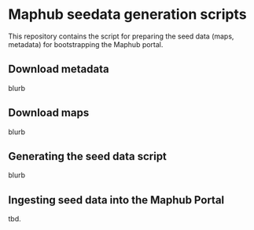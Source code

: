 # Maphub seedata generation scripts

This repository contains the script for preparing the seed data (maps, metadata) for bootstrapping the Maphub portal.

## Download metadata

blurb

## Download maps

blurb

## Generating the seed data script

blurb

## Ingesting seed data into the Maphub Portal

tbd.